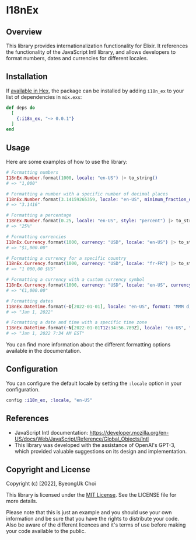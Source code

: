 # I18nEx

## Overview
This library provides internationalization functionality for Elixir. It references the functionality of the JavaScript Intl library, and allows developers to format numbers, dates and currencies for different locales.

## Installation

If [available in Hex](https://hex.pm/docs/publish), the package can be installed
by adding `i18n_ex` to your list of dependencies in `mix.exs`:

```elixir
def deps do
  [
    {:i18n_ex, "~> 0.0.1"}
  ]
end
```

## Usage

Here are some examples of how to use the library:

```elixir
# Formatting numbers
I18nEx.Number.format(1000, locale: "en-US") |> to_string()
# => "1,000"

# Formatting a number with a specific number of decimal places
I18nEx.Number.format(3.14159265359, locale: "en-US", minimum_fraction_digits: 2, maximum_fraction_digits: 4) |> to_string()
# => "3.1416"

# Formatting a percentage
I18nEx.Number.format(0.25, locale: "en-US", style: "percent") |> to_string()
# => "25%"

# Formatting currencies
I18nEx.Currency.format(1000, currency: "USD", locale: "en-US") |> to_string()
# => "$1,000.00"

# Formatting a currency for a specific country
I18nEx.Currency.format(1000, currency: "USD", locale: "fr-FR") |> to_string()
# => "1 000,00 $US"

# Formatting a currency with a custom currency symbol
I18nEx.Currency.format(1000, currency: "USD", locale: "en-US", currency_display: "symbol", currency_sign: "€") |> to_string()
# => "€1,000.00"

# Formatting dates
I18nEx.DateTime.format(~D[2022-01-01], locale: "en-US", format: "MMM d, yyyy") |> to_string()
# => "Jan 1, 2022"

# Formatting a date and time with a specific time zone
I18nEx.DateTime.format(~N[2022-01-01T12:34:56.789Z], locale: "en-US", format: "MMM d, yyyy h:mm a z", time_zone: "America/New_York") |> to_string()
# => "Jan 1, 2022 7:34 AM EST"
```

You can find more information about the different formatting options available in the documentation.


## Configuration

You can configure the default locale by setting the `:locale` option in your configuration.

```elixir
config :i18n_ex, :locale, "en-US"
```

## References

- JavaScript Intl documentation: https://developer.mozilla.org/en-US/docs/Web/JavaScript/Reference/Global_Objects/Intl
- This library was developed with the assistance of OpenAI's GPT-3, which provided valuable suggestions on its design and implementation.


## Copyright and License

Copyright (c) [2022], ByeongUk Choi

This library is licensed under the [MIT License](https://opensource.org/licenses/MIT). See the LICENSE file for more details.

Please note that this is just an example and you should use your own information and be sure that you have the rights to distribute your code. Also be aware of the different licences and it's terms of use before making your code available to the public.
